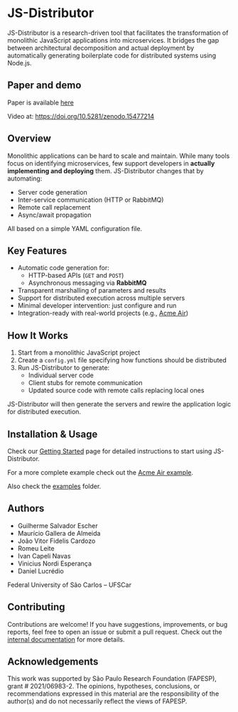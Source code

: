 ﻿# JS-Distributor

JS-Distributor is a research-driven tool that facilitates the transformation of monolithic JavaScript applications into microservices. It bridges the gap between architectural decomposition and actual deployment by automatically generating boilerplate code for distributed systems using Node.js.

## Paper and demo

Paper is available [here](paper/Artigo_SBES_Ferramentas_2025.pdf)

Video at: https://doi.org/10.5281/zenodo.15477214

## Overview

Monolithic applications can be hard to scale and maintain. While many tools focus on identifying microservices, few support developers in **actually implementing and deploying** them. JS-Distributor changes that by automating:

- Server code generation
- Inter-service communication (HTTP or RabbitMQ)
- Remote call replacement
- Async/await propagation

All based on a simple YAML configuration file.

## Key Features

- Automatic code generation for:
  - HTTP-based APIs (`GET` and `POST`)
  - Asynchronous messaging via **RabbitMQ**
- Transparent marshalling of parameters and results
- Support for distributed execution across multiple servers
- Minimal developer intervention: just configure and run
- Integration-ready with real-world projects (e.g., [Acme Air](https://github.com/dlucredio/acmeair-nodejs))

## How It Works

1. Start from a monolithic JavaScript project
2. Create a `config.yml` file specifying how functions should be distributed
3. Run JS-Distributor to generate:
   - Individual server code
   - Client stubs for remote communication
   - Updated source code with remote calls replacing local ones

JS-Distributor will then generate the servers and rewire the application logic for distributed execution.

## Installation & Usage

Check our [Getting Started](GettingStarted.md) page for detailed instructions to start using JS-Distributor.

For a more complete example check out the [Acme Air example](AcmeAir.md).

Also check the [examples](examples) folder.

## Authors

- Guilherme Salvador Escher
- Maurício Gallera de Almeida
- João Vitor Fidelis Cardozo
- Romeu Leite
- Ivan Capeli Navas
- Vinicius Nordi Esperança
- Daniel Lucrédio

Federal University of São Carlos – UFSCar

## Contributing

Contributions are welcome! If you have suggestions, improvements, or bug reports, feel free to open an issue or submit a pull request. Check out the [internal documentation](distributor/README.md) for more details. 

## Acknowledgements

This work was supported by São Paulo Research Foundation (FAPESP), grant # 2021/06983-2. The opinions, hypotheses, conclusions, or recommendations expressed in this material are the responsibility of the author(s) and do not necessarily reflect the views of FAPESP.